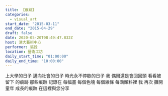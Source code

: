 ```yaml
---
title: 【痕跡】
categories:
  - visual_art
start_date: "2015-03-11"
end_date: "2015-04-29"
draft: false
date: 2020-05-20T08:49:47.832Z
host: 清大藝術中心
performer: 張詮
location: 藝術工坊
daily_start_time: "01:00:00"
daily_end_time: "10:00:00"
---
```


上大學的日子 邁向社會的日子 時光永不停歇的日子 我 偶爾還是會回回頭 看看被留下 的痕跡 那些痕跡 記錄在 每幅畫 每個色塊 每個線條 每滴顏料裡 我 再次 攤開 童年 成長的痕跡 在這裡與您分享 